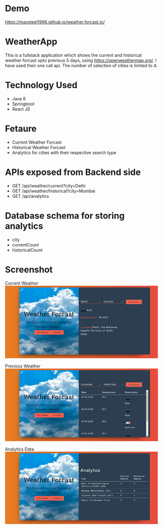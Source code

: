# Demo
https://maxsteel1996.github.io/weather.forcast.io/

# WeatherApp
This is a fullstack application which shows the current and historical weather forcast upto previous 5 days, using https://openweathermap.org/.
I have used their one call api.
The number of selection of cities is limited to 4.

# Technology Used
- Java 8
- Springboot
- React JS

# Fetaure
- Current Weather Forcast
- Historical Weather Forcast
- Analytics for cities with their respective search type

# APIs exposed from Backend side
- GET /api/weather/current?city=Delhi
- GET /api/weather/historical?city=Mumbai
- GET /api/analytics

# Database schema for storing analytics
- city
- currentCount
- historicalCount

# Screenshot 

Current Weather
![image](https://github.com/maxsteel1996/WeatherApp/blob/master/ScreenShot/Screenshot_current_weather.PNG)

Previous Weather
![image](https://github.com/maxsteel1996/WeatherApp/blob/master/ScreenShot/Screenshot_Current.PNG)

Analytics Data
![image](https://github.com/maxsteel1996/WeatherApp/blob/master/ScreenShot/Screenshot_Analytics.PNG)
